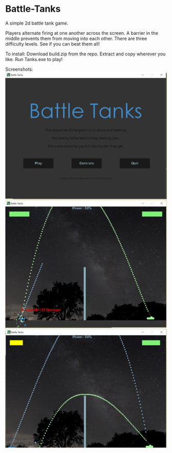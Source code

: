 # Battle-Tanks
A simple 2d battle tank game.

Players alternate firing at one another across the screen.  A barrier in the middle prevents them from moving into each other.
There are three difficulty levels.  See if you can beat them all!

To install:
Download build.zip from the repo.  Extract and copy wherever you like.  Run Tanks.exe to play!

Screenshots:
![](https://github.com/tmstani23/Battle-Tanks/blob/Working/screenshot1.jpg)
![](https://github.com/tmstani23/Battle-Tanks/blob/Working/screenshot2.jpg)
![](https://github.com/tmstani23/Battle-Tanks/blob/Working/screenshot3.jpg)


